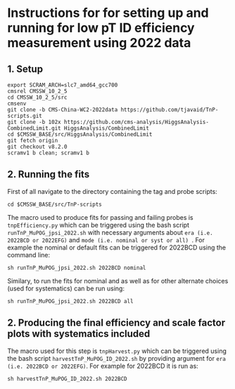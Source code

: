 # Instructions for for setting up and running for low pT ID efficiency measurement using 2022 data
## 1. Setup 
```
export SCRAM_ARCH=slc7_amd64_gcc700
cmsrel CMSSW_10_2_5
cd CMSSW_10_2_5/src
cmsenv
git clone -b CMS-China-WC2-2022data https://github.com/tjavaid/TnP-scripts.git
git clone -b 102x https://github.com/cms-analysis/HiggsAnalysis-CombinedLimit.git HiggsAnalysis/CombinedLimit
cd $CMSSW_BASE/src/HiggsAnalysis/CombinedLimit
git fetch origin
git checkout v8.2.0
scramv1 b clean; scramv1 b
```
## 2. Running the fits
First of all navigate to the directory containing the tag and probe scripts:
```
cd $CMSSW_BASE/src/TnP-scripts
```
The macro used to produce fits for passing and failing probes is ```tnpEfficiency.py``` which can be triggered using the bash script ```runTnP_MuPOG_jpsi_2022.sh``` with necessary arguments about ```era (i.e. 2022BCD or 2022EFG)``` and ```mode (i.e. nominal or syst or all) ```. For example the nominal or default fits can be triggered for 2022BCD using the command line:
```
sh runTnP_MuPOG_jpsi_2022.sh 2022BCD nominal
```
Similary, to run the fits for nominal and as well as for other alternate choices (used for systematics) can be run using:
```
sh runTnP_MuPOG_jpsi_2022.sh 2022BCD all
```
## 2. Producing the final efficiency and scale factor plots with systematics included
The macro used for this step is ```tnpHarvest.py``` which can be triggered using the bash script ```harvestTnP_MuPOG_ID_2022.sh``` by providing argument for ```era (i.e. 2022BCD or 2022EFG)```. For example for 2022BCD it is run as:
```
sh harvestTnP_MuPOG_ID_2022.sh 2022BCD
```


